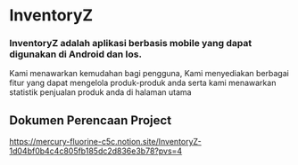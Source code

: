 # InventoryZ

### InventoryZ adalah aplikasi berbasis mobile yang dapat digunakan di Android dan Ios.  
Kami menawarkan kemudahan bagi pengguna, Kami menyediakan berbagai fitur yang dapat mengelola produk-produk anda serta kami menawarkan statistik   penjualan produk anda di halaman utama

## Dokumen Perencaan Project  
https://mercury-fluorine-c5c.notion.site/InventoryZ-1d04bf0b4c4c805fb185dc2d836e3b78?pvs=4
